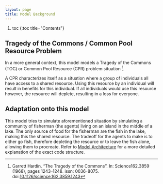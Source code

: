 ```yaml
---
layout: page
title: Model Background
---
```


1. toc
{:toc title="Contents"}

## Tragedy of the Commons / Common Pool Resource Problem
In a more general context, this model models a Tragedy of the Commons (TOC) or Common Pool Resource (CPR) problem situation [^1].

A CPR characterizes itself as a situation where a group of individuals all have access to a shared resource. Using this resource by an individual will result in benefits for this individual. If all individuals would use this resource however, the resource will deplete, resulting in a loss for everyone.

## Adaptation onto this model
This model tries to simulate aforementioned situation by simulating a community of fisherman (the agents) living on an island in the middle of a lake. The only source of food for the fisherman are the fish in the lake, making this the shared resource. The tradeoff for the agents to make is to either go fish, therefore depleting the resource or to leave the fish alone, allowing them to procreate. Refer to [Model Architecture](/pages/architecture/) for a more detailed explanation of the exact code structure.

[^1]: Garrett Hardin. “The Tragedy of the Commons”. In: Science162.3859 (1968), pages 1243–1248. issn: 0036-8075. doi:[10.1126/science.162.3859.1243](https://doi.org/10.1126/science.162.3859.1243)